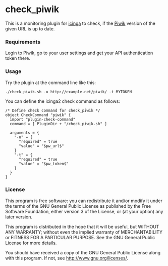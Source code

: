 # check_piwik

This is a monitoring plugin for [icinga](https://www.icinga.com) to check, if the [Piwik](jttps://piwik.org) version of the given URL is up to date.


### Requirements
Login to Piwik, go to your user settings and get your API authentication token there.


### Usage
Try the plugin at the command line like this:
```
./check_piwik.sh -u http://example.net/piwik/ -t MYTOKEN
```

You can define the icinga2 check command as follows:
```
/* Define check command for check_piwik */
object CheckCommand "piwik" {
  import "plugin-check-command"
  command = [ PluginDir + "/check_piwik.sh" ]

  arguments = {
    "-u" = {
      "required" = true
      "value" = "$pw_url$"
    }
    "-t" = {
      "required" = true
      "value" = "$pw_token$"
    }    
  }
}
```


### License
This program is free software: you can redistribute it and/or modify it under the terms of the GNU General Public License as published by the Free Software Foundation, either version 3 of the License, or (at your option) any later version.

This program is distributed in the hope that it will be useful, but WITHOUT ANY WARRANTY; without even the implied warranty of MERCHANTABILITY or FITNESS FOR A PARTICULAR PURPOSE.  See the GNU General Public License for more details.

You should have received a copy of the GNU General Public License along with this program.  If not, see <http://www.gnu.org/licenses/>.
